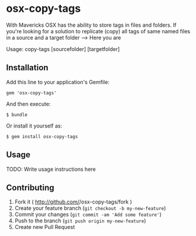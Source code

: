 # osx-copy-tags

With Mavericks OSX has the ability to store tags in files and folders. 
If you're looking for a solution to replicate (copy) all tags of same named files in a source and a target folder --> Here you are

Usage:
	copy-tags [sourcefolder] [targetfolder]

## Installation

Add this line to your application's Gemfile:

    gem 'osx-copy-tags'

And then execute:

    $ bundle

Or install it yourself as:

    $ gem install osx-copy-tags

## Usage

TODO: Write usage instructions here

## Contributing

1. Fork it ( http://github.com/<my-github-username>/osx-copy-tags/fork )
2. Create your feature branch (`git checkout -b my-new-feature`)
3. Commit your changes (`git commit -am 'Add some feature'`)
4. Push to the branch (`git push origin my-new-feature`)
5. Create new Pull Request
